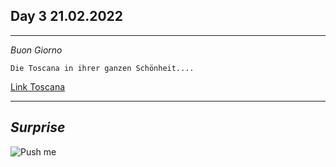 
## Day 3  21.02.2022
---
_Buon  Giorno_ 


```_Toscana_
Die Toscana in ihrer ganzen Schönheit....
``` 
[Link Toscana ](https://youtu.be/A7YaEiTJOaI)

---

## _Surprise_

![Push me ](../fantasy-3063727__340.jpg)
